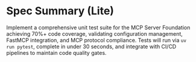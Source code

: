 # Spec Summary (Lite)

Implement a comprehensive unit test suite for the MCP Server Foundation achieving 70%+ code coverage, validating configuration management, FastMCP integration, and MCP protocol compliance. Tests will run via `uv run pytest`, complete in under 30 seconds, and integrate with CI/CD pipelines to maintain code quality gates.
